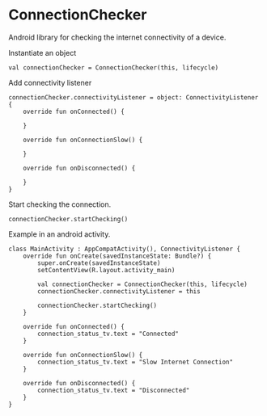# ConnectionChecker
Android library for checking the internet connectivity of a device.

Instantiate an object
```
val connectionChecker = ConnectionChecker(this, lifecycle)
```
Add connectivity listener
```
connectionChecker.connectivityListener = object: ConnectivityListener {
    override fun onConnected() {

    }

    override fun onConnectionSlow() {

    }

    override fun onDisconnected() {

    }
}
```
Start checking the connection.
```
connectionChecker.startChecking()
```

Example in an android activity.
```
class MainActivity : AppCompatActivity(), ConnectivityListener {
    override fun onCreate(savedInstanceState: Bundle?) {
        super.onCreate(savedInstanceState)
        setContentView(R.layout.activity_main)

        val connectionChecker = ConnectionChecker(this, lifecycle)
        connectionChecker.connectivityListener = this
        
        connectionChecker.startChecking()
    }

    override fun onConnected() {
        connection_status_tv.text = "Connected"
    }

    override fun onConnectionSlow() {
        connection_status_tv.text = "Slow Internet Connection"
    }

    override fun onDisconnected() {
        connection_status_tv.text = "Disconnected"
    }
}
```
